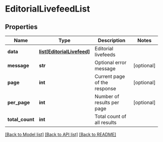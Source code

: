 # EditorialLivefeedList

## Properties
Name | Type | Description | Notes
------------ | ------------- | ------------- | -------------
**data** | [**list[EditorialLivefeed]**](EditorialLivefeed.md) | Editorial livefeeds | 
**message** | **str** | Optional error message | [optional] 
**page** | **int** | Current page of the response | [optional] 
**per_page** | **int** | Number of results per page | [optional] 
**total_count** | **int** | Total count of all results | 

[[Back to Model list]](../README.md#documentation-for-models) [[Back to API list]](../README.md#documentation-for-api-endpoints) [[Back to README]](../README.md)


